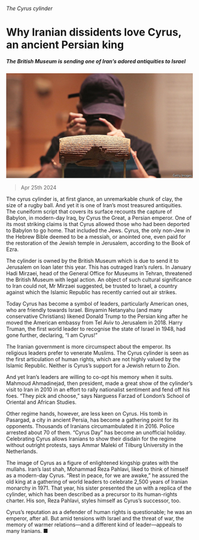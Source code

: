 ###### The Cyrus cylinder

# Why Iranian dissidents love Cyrus, an ancient Persian king 

##### The British Museum is sending one of Iran’s adored antiquities to Israel 

![image](images/20240427_MAP003.jpg) 

> Apr 25th 2024 

The cyrus cylinder is, at first glance, an unremarkable chunk of clay, the size of a rugby ball. And yet it is one of Iran’s most treasured antiquities. The cuneiform script that covers its surface recounts the capture of Babylon, in modern-day Iraq, by Cyrus the Great, a Persian emperor. One of its most striking claims is that Cyrus allowed those who had been deported to Babylon to go home. That included the Jews. Cyrus, the only non-Jew in the Hebrew Bible deemed to be a messiah, or anointed one, even paid for the restoration of the Jewish temple in Jerusalem, according to the Book of Ezra. 

The cylinder is owned by the British Museum which is due to send it to Jerusalem on loan later this year. This has outraged Iran’s rulers. In January Hadi Mirzaei, head of the General Office for Museums in Tehran, threatened the British Museum with legal action. An object of such cultural significance to Iran could not, Mr Mirzaei suggested, be trusted to Israel, a country against which the Islamic Republic has recently carried out air strikes. 

Today Cyrus has become a symbol of leaders, particularly American ones, who are friendly towards Israel. Binyamin Netanyahu (and many conservative Christians) likened Donald Trump to the Persian king after he moved the American embassy from Tel Aviv to Jerusalem in 2018. Harry Truman, the first world leader to recognise the state of Israel in 1948, had gone further, declaring, “I am Cyrus!”

The Iranian government is more circumspect about the emperor. Its religious leaders prefer to venerate Muslims. The Cyrus cylinder is seen as the first articulation of human rights, which are not highly valued by the Islamic Republic. Neither is Cyrus’s support for a Jewish return to Zion.

And yet Iran’s leaders are willing to co-opt his memory when it suits. Mahmoud Ahmadinejad, then president, made a great show of the cylinder’s visit to Iran in 2010 in an effort to rally nationalist sentiment and fend off his foes. “They pick and choose,” says Narguess Farzad of London’s School of Oriental and African Studies. 

Other regime hands, however, are less keen on Cyrus. His tomb in Pasargad, a city in ancient Persia, has become a gathering point for its opponents. Thousands of Iranians circumambulated it in 2016. Police arrested about 70 of them. “Cyrus Day” has become an unofficial holiday. Celebrating Cyrus allows Iranians to show their disdain for the regime without outright protests, says Ammar Maleki of Tilburg University in the Netherlands. 

The image of Cyrus as a figure of enlightened kingship grates with the mullahs. Iran’s last shah, Mohammad Reza Pahlavi, liked to think of himself as a modern-day Cyrus. “Rest in peace, for we are awake,” he assured the old king at a gathering of world leaders to celebrate 2,500 years of Iranian monarchy in 1971. That year, his sister presented the un with a replica of the cylinder, which has been described as a precursor to its human-rights charter. His son, Reza Pahlavi, styles himself as Cyrus’s successor, too. 

Cyrus’s reputation as a defender of human rights is questionable; he was an emperor, after all. But amid tensions with Israel and the threat of war, the memory of warmer relations—and a different kind of leader—appeals to many Iranians. ■


